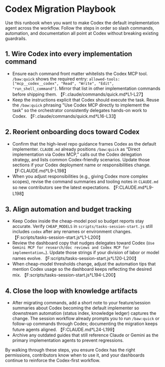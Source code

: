 # Codex Migration Playbook

Use this runbook when you want to make Codex the default implementation agent across the workflow. Follow the steps in order so slash commands, automation, and documentation all point at Codex without breaking existing guardrails.

## 1. Wire Codex into every implementation command
- Ensure each command front matter whitelists the Codex MCP tool. `/baw:quick` shows the required entry: `allowed-tools: ["mcp__codex__codex", "Read", "Write", "Edit", "run_shell_command"]`. Mirror that list in other implementation commands before shipping them. 【F:.claude/commands/quick.md†L1-L27】
- Keep the instructions explicit that Codex should execute the task. Reuse the `/baw:quick` phrasing "Use Codex MCP directly to implement the task" so the orchestrator consistently delegates hands-on work to Codex. 【F:.claude/commands/quick.md†L16-L33】

## 2. Reorient onboarding docs toward Codex
- Confirm that the high-level repo guidance frames Codex as the default implementer. `CLAUDE.md` already positions `/baw:quick` as “Direct implementation via Codex MCP,” calls out the Codex delegation strategy, and lists common Codex-friendly scenarios. Update those sections if your Codex deployment name or responsibilities change. 【F:CLAUDE.md†L9-L198】
- When you adjust responsibilities (e.g., giving Codex more complex scopes), revise the command summaries and tooling notes in `CLAUDE.md` so new contributors see the latest expectations. 【F:CLAUDE.md†L9-L198】

## 3. Align automation and budget tracking
- Keep Codex inside the cheap-model pool so budget reports stay accurate. Verify `CHEAP_MODELS` in `scripts/tasks-session-start.js` still includes `codex` after any renames or environment changes. 【F:scripts/tasks-session-start.js†L1-L200】
- Review the dashboard copy that nudges delegates toward Codex (`Use Gemini MCP for research/doc reviews and Codex MCP for implementation…`). Update those strings if your division of labor or model names evolve. 【F:scripts/tasks-session-start.js†L120-L200】
- When cheap-model thresholds change, adjust the automation tips that mention Codex usage so the dashboard keeps reflecting the desired mix. 【F:scripts/tasks-session-start.js†L194-L200】

## 4. Close the loop with knowledge artifacts
- After migrating commands, add a short note to your feature/session summaries about Codex becoming the default implementer so downstream automation (status index, knowledge ledger) captures the change. The session workflow already prompts you to run `/baw:quick` or follow-up commands through Codex; documenting the migration keeps future agents aligned. 【F:CLAUDE.md†L24-L199】
- Archive any outdated guides that still reference Claude or Gemini as the primary implementation agents to prevent regressions.

By walking through these steps, you ensure Codex has the right permissions, contributors know when to use it, and your dashboards continue to reinforce the Codex-first workflow.
